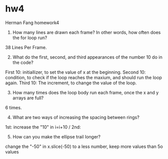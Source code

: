 # hw4
Herman Fang homework4

1. How many lines are drawn each frame? In other words, how often does the for loop run?

38 Lines Per Frame.

2. What do the first, second, and third appearances of the number 10 do in the code?

First 10: initiallizer, to set the value of x at the beginning.
Second 10: condition, to check if the loop reaches the maxium, and should run the loop again.
Third 10: The increment, to change the value of the loop.

3. How many times does the loop body run each frame, once the x and y arrays are full?

6 times.

4. What are two ways of increasing the spacing between rings?

1st: increase the "10" in i=i+10 / 2nd: 

5. How can you make the ellipse trail longer?

change the "-50" in x.slice(-50) to a less number, keep more values than 5o values

